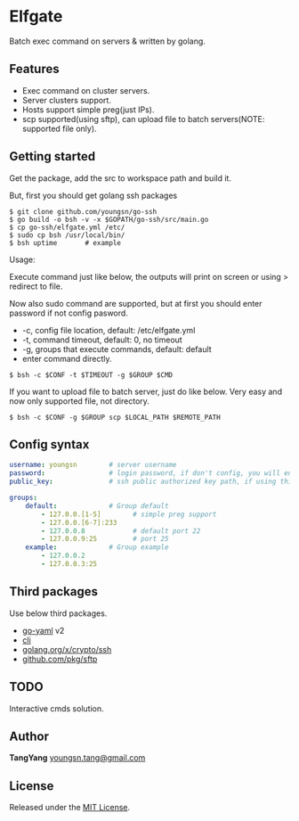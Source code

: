 # Elfgate

Batch exec command on servers &amp; written by golang.

## Features

- Exec command on cluster servers.
- Server clusters support.
- Hosts support simple preg(just IPs).
- scp supported(using sftp), can upload file to batch servers(NOTE: supported file only).

## Getting started

Get the package, add the src to workspace path and build it.

But, first you should get golang ssh packages

```shell
$ git clone github.com/youngsn/go-ssh
$ go build -o bsh -v -x $GOPATH/go-ssh/src/main.go
$ cp go-ssh/elfgate.yml /etc/
$ sudo cp bsh /usr/local/bin/
$ bsh uptime       # example
```

Usage:

Execute command just like below, the outputs will print on screen or using > redirect to file.

Now also sudo command are supported, but at first you should enter password if not config pasword.

- -c, config file location, default: /etc/elfgate.yml
- -t, command timeout, default: 0, no timeout
- -g, groups that execute commands, default: default
- enter command directly.

```shell
$ bsh -c $CONF -t $TIMEOUT -g $GROUP $CMD
```

If you want to upload file to batch server, just do like below. Very easy and now only supported file, not directory.

```shell
$ bsh -c $CONF -g $GROUP scp $LOCAL_PATH $REMOTE_PATH
```

## Config syntax
```yaml
username: youngsn        # server username
password:                # login password, if don't config, you will enter through stdin
public_key:              # ssh public authorized key path, if using this, add here

groups:
    default:             # Group default
        - 127.0.0.[1-5]        # simple preg support
        - 127.0.0.[6-7]:233
        - 127.0.0.8            # default port 22
        - 127.0.0.9:25         # port 25
    example:             # Group example
        - 127.0.0.2
        - 127.0.0.3:25
```


## Third packages

Use below third packages.

- [go-yaml](https://github.com/go-yaml/yaml) v2
- [cli](https://github.com/codegangsta/cli)
- [golang.org/x/crypto/ssh](https://github.com/golang/crypto)
- [github.com/pkg/sftp](https://github.com/pkg/sftp)

## TODO

Interactive cmds solution.

## Author

**TangYang**
<youngsn.tang@gmail.com>

## License

Released under the [MIT License](https://github.com/youngsn/go-ssh/blob/master/LICENSE).
